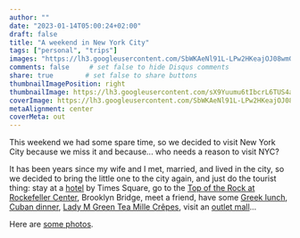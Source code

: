 ```yaml
---
author: ""
date: "2023-01-14T05:00:24+02:00"
draft: false
title: "A weekend in New York City"
tags: ["personal", "trips"]
images: "https://lh3.googleusercontent.com/SbWKAeNl91L-LPw2HKeajOJ08wmG5Id99XMZ_tJRjHmAGHQTXjziKYvjKc0Pk6cD9qZgCxxmIR5KpGapwu9WxveovWFOzg4RX3SsEJwUgO9iDGsOHFOX456UdWaR7w6UVL0bYketD1I=w2400"
comments: false     # set false to hide Disqus comments
share: true        # set false to share buttons
thumbnailImagePosition: right
thumbnailImage: https://lh3.googleusercontent.com/sX9Yuumu6tIbcrL6TUS4av71-bIULpnPlHnziDj5AdvJJv_BsgypUCNu3J4opUrEX4JW4ys4I9nHTbKXivr9-Ze9j2HHypivD3mxBbJkyFPBBsmyKlBR9Wr8k_-rzLgjDMG0HQ0uSFg=w2400
coverImage: https://lh3.googleusercontent.com/SbWKAeNl91L-LPw2HKeajOJ08wmG5Id99XMZ_tJRjHmAGHQTXjziKYvjKc0Pk6cD9qZgCxxmIR5KpGapwu9WxveovWFOzg4RX3SsEJwUgO9iDGsOHFOX456UdWaR7w6UVL0bYketD1I=w2400
metaAlignment: center
coverMeta: out
---
```


This weekend we had some spare time, so we decided to visit New York City because we miss it and because... who needs a reason to visit NYC?

<!--more-->

It has been years since my wife and I met, married, and lived in the city, so we decided to bring the little one to the city again, and just do the tourist thing: stay at a [hotel](https://www.marriott.com/en-us/hotels/nycri-residence-inn-new-york-manhattan-times-square/overview/) by Times Square, go to the [Top of the Rock at Rockefeller Center](https://www.rockefellercenter.com/attractions/top-of-the-rock-observation-deck/), Brooklyn Bridge, meet a friend, have some [Greek lunch](https://kellariny.com/), [Cuban dinner](https://www.havanany.com/), [Lady M Green Tea Mille Crêpes](https://www.ladym.com/items/lg-green-tea-mille-crepes), visit an [outlet mall](https://www.premiumoutlets.com/outlet/woodbury-common)...

Here are [some photos](https://photos.app.goo.gl/1AGdnQyFQAtofUP46).


